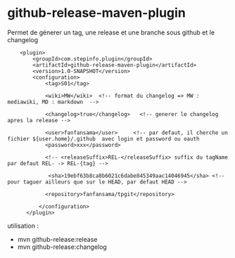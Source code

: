 github-release-maven-plugin
===========================


Permet de génerer un tag, une release et une branche sous github et le changelog

```
    <plugin>
        <groupId>com.stepinfo.plugin</groupId>
        <artifactId>github-release-maven-plugin</artifactId>
        <version>1.0-SNAPSHOT</version>
        <configuration>
            <tag>S01</tag>
            
            <wiki>MW</wiki>  <!-- format du changelog => MW : mediawiki, MD : markdown  -->
            
            <changelog>true</changelog>   <!-- generer le changelog apres la release -->
            
            <user>fanfansama</user>		<!-- par defaut, il cherche un fichier ${user.home}/.github  avec login et password ou oauth
            <password>xxx</password>
            
            <!-- <releaseSuffix>REL-</releaseSuffix> suffix du tagName par defaut REL- -> REL-{tag} -->
            
             <sha>19ebf63b8ca8b6021c6dabe845349aac14046945</sha> <!--pour taguer ailleurs que sur le HEAD, par defaut HEAD -->

            <repository>fanfansama/tpgit</repository>
            
          </configuration>
      </plugin>

```



utilisation :
* mvn github-release:release
* mvn github-release:changelog
